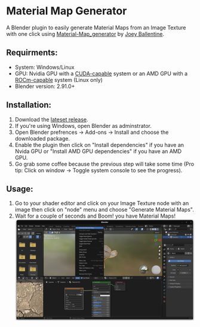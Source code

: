 # Material Map Generator

  
A Blender plugin to easily generate Material Maps from an Image Texture with one click using [Material-Map_generator](https://github.com/joeyballentine/Material-Map-Generator) by [Joey Ballentine](https://github.com/joeyballentine).

## Requirments:
* System: Windows/Linux
* GPU: Nvidia GPU with a [CUDA-capable](https://developer.nvidia.com/cuda-zone) system or an AMD GPU with a [ROCm-capable](https://rocmdocs.amd.com/en/latest/Installation_Guide/Installation_new.html) system (Linux only)
* Blender version: 2.91.0+

## Installation:
1. Download the [lateset release](https://github.com/YahiaAngelo/MaterialMapGenerator/releases/latest).
2. If you're using Windows, open Blender as adminstrator.
3. Open Blender prefrences -> Add-ons -> Install and choose the downloaded package.
4. Enable the plugin then click on "Install dependencies" if you have an Nvida GPU or "Install AMD GPU dependencies" if you have an AMD GPU.
5. Go grab some coffee because the previous step will take some time (Pro tip: Click on window -> Toggle system console to see the progress).

## Usage:

1. Go to your shader editor and click on your Image Texture node with an image then click on "node" menu and choose "Generate Material Maps".
2. Wait for a couple of seconds and Boom! you have Material Maps!
![Preview1](https://github.com/YahiaAngelo/MaterialMapGenerator/blob/master/preview/preview1.png?raw=true)
